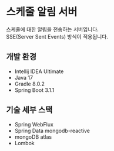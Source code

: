 # 스케줄 알림 서버

스케줄에 대한 알림을 전송하는 서버입니다.<br>
SSE(Server Sent Events) 방식이 적용됩니다.
 
## 개발 환경

* Intellij IDEA Ultimate
* Java 17
* Gradle 8.0.2
* Spring Boot 3.1.1

## 기술 세부 스택

* Spring WebFlux
* Spring Data mongodb-reactive
* mongoDB atlas
* Lombok
